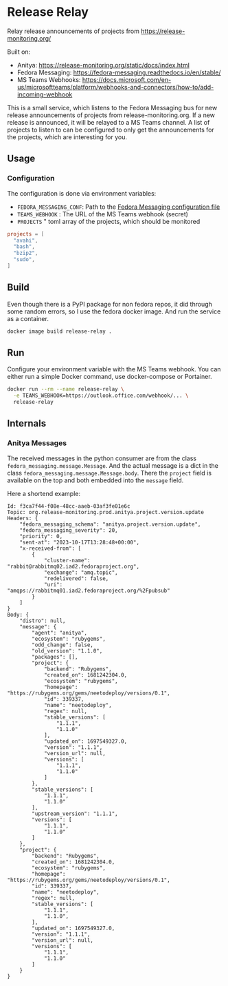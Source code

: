 # Release Relay

Relay release announcements of projects from https://release-monitoring.org/

Built on:

- Anitya: https://release-monitoring.org/static/docs/index.html
- Fedora Messaging: https://fedora-messaging.readthedocs.io/en/stable/
- MS Teams Webhooks: https://docs.microsoft.com/en-us/microsoftteams/platform/webhooks-and-connectors/how-to/add-incoming-webhook

This is a small service, which listens to the Fedora Messaging bus for new release announcements of projects from release-monitoring.org. If a new release is announced, it will be relayed to a MS Teams channel.
A list of projects to listen to can be configured to only get the announcements for the projects, which are interesting for you.

## Usage

### Configuration

The configuration is done via environment variables:

- `FEDORA_MESSAGING_CONF`: Path to the [Fedora Messaging configuration file](https://fedora-messaging.readthedocs.io/en/stable/user-guide/quick-start.html#fedora-s-public-broker)
- `TEAMS_WEBHOOK` : The URL of the MS Teams webhook (secret)
- `PROJECTS` " toml array of the projects, which should be monitored

```toml
projects = [
  "avahi",
  "bash",
  "bzip2",
  "sudo",
]
```

## Build

Even though there is a PyPI package for non fedora repos, it did through some random errors, so I use the fedora docker image.
And run the service as a container.


```sh
docker image build release-relay .
```

## Run

Configure your environment variable with the MS Teams webhook. You can either run a simple Docker command, use docker-compose or Portainer.

```sh
docker run --rm --name release-relay \
  -e TEAMS_WEBHOOK=https://outlook.office.com/webhook/... \
  release-relay
```

## Internals

### Anitya Messages

The received messages in the python consumer are from the class `fedora_messaging.message.Message`.
And the actual message is a dict in the class `fedora_messaging.message.Message.body`.
There the `project` field is available on the top and both embedded into the `message` field.

Here a shortend example:

```
Id: f3ca7f44-f08e-48cc-aaeb-03af3fe01e6c
Topic: org.release-monitoring.prod.anitya.project.version.update
Headers: {
    "fedora_messaging_schema": "anitya.project.version.update",
    "fedora_messaging_severity": 20,
    "priority": 0,
    "sent-at": "2023-10-17T13:28:48+00:00",
    "x-received-from": [
        {
            "cluster-name": "rabbit@rabbitmq02.iad2.fedoraproject.org",
            "exchange": "amq.topic",
            "redelivered": false,
            "uri": "amqps://rabbitmq01.iad2.fedoraproject.org/%2Fpubsub"
        }
    ]
}
Body: {
    "distro": null,
    "message": {
        "agent": "anitya",
        "ecosystem": "rubygems",
        "odd_change": false,
        "old_version": "1.1.0",
        "packages": [],
        "project": {
            "backend": "Rubygems",
            "created_on": 1681242304.0,
            "ecosystem": "rubygems",
            "homepage": "https://rubygems.org/gems/neetodeploy/versions/0.1",
            "id": 339337,
            "name": "neetodeploy",
            "regex": null,
            "stable_versions": [
                "1.1.1",
                "1.1.0"
            ],
            "updated_on": 1697549327.0,
            "version": "1.1.1",
            "version_url": null,
            "versions": [
                "1.1.1",
                "1.1.0"
            ]
        },
        "stable_versions": [
            "1.1.1",
            "1.1.0"
        ],
        "upstream_version": "1.1.1",
        "versions": [
            "1.1.1",
            "1.1.0"
        ]
    },
    "project": {
        "backend": "Rubygems",
        "created_on": 1681242304.0,
        "ecosystem": "rubygems",
        "homepage": "https://rubygems.org/gems/neetodeploy/versions/0.1",
        "id": 339337,
        "name": "neetodeploy",
        "regex": null,
        "stable_versions": [
            "1.1.1",
            "1.1.0",
        ],
        "updated_on": 1697549327.0,
        "version": "1.1.1",
        "version_url": null,
        "versions": [
            "1.1.1",
            "1.1.0"
        ]
    }
}
```

